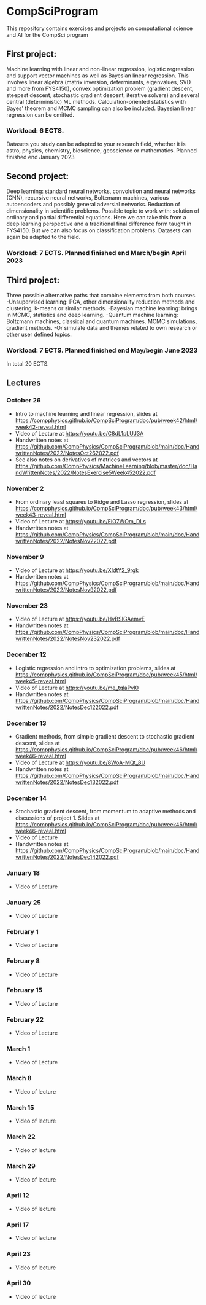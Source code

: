 # CompSciProgram
This repository contains exercises and projects on computational science and AI for the CompSci program

## First project:

Machine learning with linear and non-linear regression, logistic
regression and support vector machines as well as Bayesian linear
regression. This involves linear algebra (matrix inversion,
determinants, eigenvalues, SVD and more from FYS4150), convex
optimization problem (gradient descent, steepest descent, stochastic
gradient descent,  iterative solvers) and several central
(deterministic) ML methods. Calculation-oriented statistics with
Bayes' theorem and MCMC sampling can  also be included. Bayesian linear
regression can be omitted.

### Workload: 6 ECTS.
Datasets you study can be adapted to your research field, whether it
is astro, physics, chemistry, bioscience, geoscience or mathematics.
Planned finished end January  2023


## Second project:

Deep learning: standard neural networks, convolution and neural
networks (CNN), recursive neural networks, Boltzmann machines, various autoencoders and possibly general adversial networks. Reduction
of dimensionality in scientific problems. Possible topic to work with:
solution of ordinary and partial differential equations. Here we can
take this from a deep learning perspective and a traditional final
difference form taught in FYS4150. But we can also focus on classification problems.
Datasets can again be adapted to the field.

### Workload: 7 ECTS.  Planned finished end March/begin April  2023


## Third project:

Three possible alternative paths that combine elements from both courses.
-Unsupervised learning: PCA, other dimensionality reduction methods and clustering, k-means or similar methods. 
-Bayesian machine learning: brings in MCMC, statistics and deep learning.
-Quantum machine learning: Boltzmann machines, classical and quantum machines. MCMC simulations, gradient methods.
-Or simulate data and themes related to own research or other user defined topics.

### Workload: 7 ECTS.  Planned finished end May/begin June 2023

In total 20 ECTS.


##  Lectures

### October 26
- Intro to machine learning and linear regression, slides at https://compphysics.github.io/CompSciProgram/doc/pub/week42/html/week42-reveal.html
- Video of Lecture at https://youtu.be/C8dL1pLUJ3A
- Handwritten notes at https://github.com/CompPhysics/CompSciProgram/blob/main/doc/HandwrittenNotes/2022/NotesOct262022.pdf
- See also notes on derivatives of matrices and vectors at https://github.com/CompPhysics/MachineLearning/blob/master/doc/HandWrittenNotes/2022/NotesExercise5Week452022.pdf

### November 2
- From ordinary least squares to Ridge and Lasso regression, slides at https://compphysics.github.io/CompSciProgram/doc/pub/week43/html/week43-reveal.html
- Video of Lecture at https://youtu.be/EiO7WOm_DLs
- Handwritten notes at https://github.com/CompPhysics/CompSciProgram/blob/main/doc/HandwrittenNotes/2022/NotesNov22022.pdf

### November 9
- Video of Lecture at https://youtu.be/XIdtY2_9rgk
- Handwritten notes at https://github.com/CompPhysics/CompSciProgram/blob/main/doc/HandwrittenNotes/2022/NotesNov92022.pdf

### November 23
- Video of Lecture at https://youtu.be/HvBSIGAemvE
- Handwritten notes at https://github.com/CompPhysics/CompSciProgram/blob/main/doc/HandwrittenNotes/2022/NotesNov232022.pdf

### December 12
- Logistic regression and intro to optimization problems, slides at https://compphysics.github.io/CompSciProgram/doc/pub/week45/html/week45-reveal.html
- Video of Lecture at https://youtu.be/me_tglaPvI0
- Handwritten notes at https://github.com/CompPhysics/CompSciProgram/blob/main/doc/HandwrittenNotes/2022/NotesDec122022.pdf

### December 13
- Gradient methods, from simple gradient descent to stochastic gradient descent, slides at https://compphysics.github.io/CompSciProgram/doc/pub/week46/html/week46-reveal.html
- Video of Lecture at https://youtu.be/8WoA-MQt_8U
- Handwritten notes at https://github.com/CompPhysics/CompSciProgram/blob/main/doc/HandwrittenNotes/2022/NotesDec132022.pdf

### December 14
- Stochastic gradient descent, from momentum to adaptive methods and discussions of project 1. Slides at https://compphysics.github.io/CompSciProgram/doc/pub/week46/html/week46-reveal.html
- Video of Lecture 
- Handwritten notes at https://github.com/CompPhysics/CompSciProgram/blob/main/doc/HandwrittenNotes/2022/NotesDec142022.pdf

### January 18
- Video of Lecture 

### January 25
- Video of Lecture 

### February 1
- Video of Lecture 

### February 8
- Video of Lecture 


### February 15 
- Video of Lecture

### February 22 
- Video of Lecture


### March 1
- Video of Lecture 

### March 8
- Video of lecture 

### March 15
- Video of lecture 


### March 22
- Video of lecture 

### March 29
- Video of lecture 

### April 12
- Video of lecture 

### April 17
- Video of lecture 

### April 23
- Video of lecture 

### April 30
- Video of lecture 


